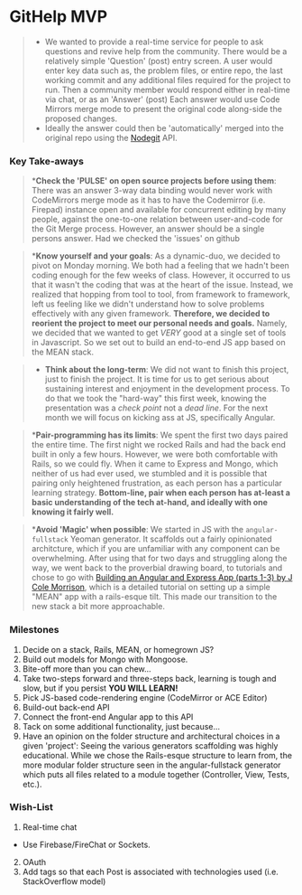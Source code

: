 # GitHelp MVP
>* We wanted to provide a real-time service for people to ask questions and revive help from the community. There would be a relatively simple 'Question' (post) entry screen. A user would enter key data such as, the problem files, or entire repo, the last working commit and any additional files required for the project to run. Then a community member would respond either in real-time via chat, or as an 'Answer' (post) Each answer would use Code Mirrors merge mode to present the original code along-side the proposed changes.
>* Ideally the answer could then be 'automatically' merged into the original repo using the [Nodegit](http://www.nodegit.org/) API. 

### Key Take-aways
>*__Check the 'PULSE' on open source projects before using them__: There was an answer 3-way data binding would never work with CodeMirrors merge mode as it has to have the Codemirror (i.e. Firepad) instance open and available for concurrent editing by many people, against the one-to-one relation between user-and-code for the Git Merge process. However, an answer should be a single persons answer. Had we checked the 'issues' on github 

>*__Know yourself and your goals__: As a dynamic-duo, we decided to pivot on Monday morning. We both had a feeling that we hadn't been coding enough for the few weeks of class. However, it occurred to us that it wasn't the coding that was at the heart of the issue. Instead, we realized that hopping from tool to tool, from framework to framework, left us feeling like we didn't understand how to solve problems effectively with any given framework. **Therefore, we decided to reorient the project to meet our personal needs and goals.** Namely, we decided that we wanted to get _VERY_ good at a single set of tools in Javascript. So we set out to build an end-to-end JS app based on the MEAN stack.

>* __Think about the long-term__: We did not want to finish this project, just to finish the project. It is time for us to get serious about sustaining interest and enjoyment in the development process. To do that we took the "hard-way" this first week, knowing the presentation was a _check point_ not a _dead line_. For the next month we will focus on kicking ass at JS, specifically Angular.

>*__Pair-programming has its limits__: We spent the first two days paired the entire time. The first night we rocked Rails and had the back end built in only a few hours. However, we were both comfortable with Rails, so we could fly. When it came to Express and Mongo, which neither of us had ever used, we stumbled and it is possible that pairing only heightened frustration, as each person has a particular learning strategy. **Bottom-line, pair when each person has at-least a basic understanding of the tech at-hand, and ideally with one knowing it fairly well.**

>*__Avoid 'Magic' when possible__: We started in JS with the `angular-fullstack` Yeoman generator. It scaffolds out a fairly opinionated architcture, which if you are unfamiliar with any component can be overwhelming. After using that for two days and struggling along the way, we went back to the proverbial drawing board, to tutorials and chose to go with [Building an Angular and Express App (parts 1-3) by J Cole Morrison](http://start.jcolemorrison.com/building-an-angular-and-express-app-part-1/), which is a detailed tutorial on setting up a simple "MEAN" app with a rails-esque tilt. This made our transition to the new stack a bit more approachable.

### Milestones
1. Decide on a stack, Rails, MEAN, or homegrown JS?
2. Build out models for Mongo with Mongoose.
3. Bite-off more than you can chew...
4. Take two-steps forward and three-steps back, learning is tough and slow, but if you persist **YOU WILL LEARN!**
5. Pick JS-based code-rendering engine (CodeMirror or ACE Editor)
6. Build-out back-end API
7. Connect the front-end Angular app to this API
8. Tack on some additional functionality, just because...
9. Have an opinion on the folder structure and architectural choices in a given 'project': Seeing the various generators scaffolding was highly educational. While we chose the Rails-esque structure to learn from, the more modular folder structure seen in the angular-fullstack generator which puts all files related to a module together (Controller, View, Tests, etc.). 


### Wish-List
1. Real-time chat
  - Use Firebase/FireChat or Sockets.
2. OAuth
3. Add tags so that each Post is associated with technologies used (i.e. StackOverflow model)
